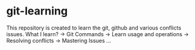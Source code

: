 # git-learning
This repository is created to learn the git, github and various conflicts issues.
What I learn?
-> Git Commands
-> Learn usage and operations
-> Resolving conflicts
-> Mastering Issues
...
